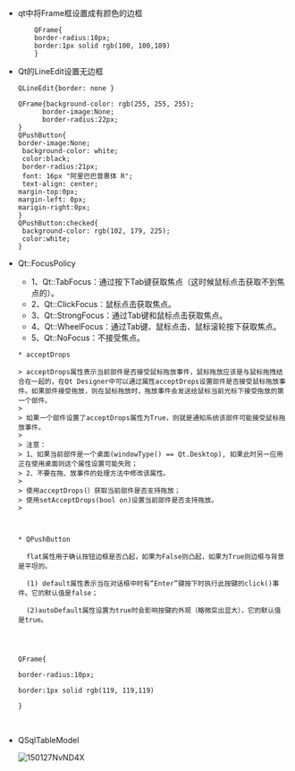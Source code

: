 * qt中将Frame框设置成有颜色的边框

  ```
      QFrame{
      border-radius:10px;
      border:1px solid rgb(100, 100,189)
      } 
  ```

  

* Qt的LineEdit设置无边框

  ```
  QLineEdit{border: none }
  ```
  ```
  QFrame{background-color: rgb(255, 255, 255);
  		border-image:None;	
  		border-radius:22px;
  }
  QPushButton{
  border-image:None;	
   background-color: white;
   color:black;
   border-radius:21px;
   font: 16px "阿里巴巴普惠体 R";
   text-align: center; 
  margin-top:0px;
  margin-left: 0px;
  marigin-right:0px;
  }
  QPushButton:checked{
   background-color: rgb(102, 179, 225);
   color:white;
  }
  ```

  



* Qt::FocusPolicy

  -   1、Qt::TabFocus：通过按下Tab键获取焦点（这时候鼠标点击获取不到焦点的）。
  -   2、Qt::ClickFocus：鼠标点击获取焦点。
  -   3、Qt::StrongFocus：通过Tab键和鼠标点击获取焦点。
  -   4、Qt::WheelFocus：通过Tab键、鼠标点击、鼠标滚轮按下获取焦点。
  -   5、Qt::NoFocus：不接受焦点。

  ```
  * acceptDrops
  
  > acceptDrops属性表示当前部件是否接受鼠标拖放事件，鼠标拖放应该是与鼠标拖拽结合在一起的，在Qt Designer中可以通过属性acceptDrops设置部件是否接受鼠标拖放事件。如果部件接受拖放，则在鼠标拖放时，拖放事件会发送给鼠标当前光标下接受拖放的第一个部件。
  >
  > 如果一个部件设置了acceptDrops属性为True，则就是通知系统该部件可能接受鼠标拖放事件。
  >
  > 注意：
  > 1、如果当前部件是一个桌面(windowType() == Qt.Desktop), 如果此时另一应用正在使用桌面则这个属性设置可能失败；
  > 2、不要在拖、放事件的处理方法中修改该属性。
  >
  > 使用acceptDrops(）获取当前部件是否支持拖放；
  > 使用setAcceptDrops(bool on)设置当前部件是否支持拖放。
  > 



  * QPushButton

    flat属性用于确认按钮边框是否凸起，如果为False则凸起，如果为True则边框与背景是平坦的。

    (1) default属性表示当在对话框中时有“Enter”键按下时执行此按键的click()事件。它的默认值是false；

    (2)autoDefault属性设置为true时会影响按键的外观（略微突出显大），它的默认值是true。




  QFrame{

  border-radius:10px;

  border:1px solid rgb(119, 119,119)

  }
  ```

  ​






* QSqlTableModel

  ![150127NvND4X](https://xuemingde.com/pages/image/2023/02/07/150127NvND4X.png)

  ​

